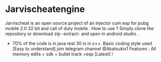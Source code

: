 # Jarvischeatengine
Jarvischeat is an open source project of an injector cum esp for pubg mobile 2.0 32 bit and call of duty mobile .
How to use ?
Simply clone the repository or download zip -extract- and open in android studio .
* 70% of the code is in java rest 30 is in c++.
Basic coding style used [Easy to understand]
join telegram channel @Akatsukix1
Features : All memory edits + sdk + bullet track +esp [Latest] !
